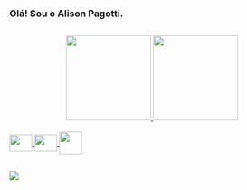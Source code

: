 ### Olá! Sou o Alison Pagotti.

##

<div align="center">
  <a href="https://github.com/alisonpagotti">
  <img height="150em" src="https://github-readme-stats.vercel.app/api?username=alisonpagotti&show_icons=true&theme=dark&include_all_commits=true&count_private=false"/>
  <img height="150em" src="https://github-readme-stats.vercel.app/api/top-langs/?username=alisonpagotti&layout=compact&langs_count=16&theme=dark"/>
</div>

<div style="display: inline_block"><br>
  <img align="center" height="30" width="40" src="https://cdn.jsdelivr.net/gh/devicons/devicon/icons/java/java-plain.svg">
  <img align="center" height="30" width="40" src="https://cdn.jsdelivr.net/gh/devicons/devicon/icons/spring/spring-original.svg">
  <img align="center" height="40" width="40" src="https://img.icons8.com/color/48/000000/intellij-idea.png"/>
</div>
  
  ##
  
<div> 
  <a href = "mailto:alisonpagotti@gmail.com"><img src="https://img.shields.io/badge/Gmail-D14836?style=for-the-badge&logo=gmail&logoColor=white" target="_blank"></a> 
</div>
